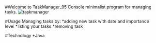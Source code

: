 #Welcome to TaskManager_95
Console minimalist program for managing tasks.
![taskmanager](https://user-images.githubusercontent.com/97983923/169290262-5242e0c4-1764-4c07-ab23-d1a869ad95c8.jpg)

#Usage
Managing tasks by:
*adding new task with date and importance level
*listing your tasks
*removing task

#Technology
*Java
